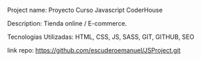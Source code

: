 Project name: Proyecto Curso Javascript CoderHouse

Description: Tienda online / E-commerce.

Tecnologías Utilizadas: HTML, CSS, JS, SASS, GIT, GITHUB, SEO

link repo: https://github.com/escuderoemanuel/JSProject.git
